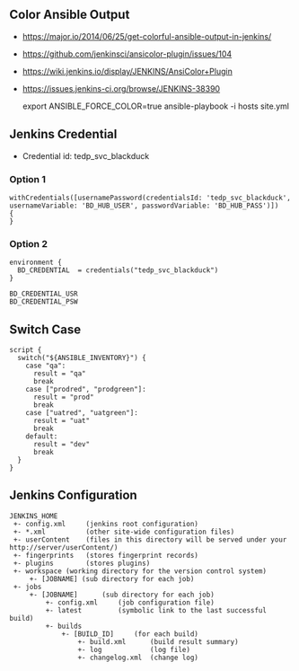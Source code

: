## Color Ansible Output
    
- https://major.io/2014/06/25/get-colorful-ansible-output-in-jenkins/
- https://github.com/jenkinsci/ansicolor-plugin/issues/104
- https://wiki.jenkins.io/display/JENKINS/AnsiColor+Plugin
- https://issues.jenkins-ci.org/browse/JENKINS-38390


    export ANSIBLE_FORCE_COLOR=true
    ansible-playbook -i hosts site.yml

## Jenkins Credential

- Credential id: tedp_svc_blackduck

### Option 1
    withCredentials([usernamePassword(credentialsId: 'tedp_svc_blackduck', 
    usernameVariable: 'BD_HUB_USER', passwordVariable: 'BD_HUB_PASS')]) 
    {
    }         

### Option 2

    environment {
      BD_CREDENTIAL  = credentials("tedp_svc_blackduck")
    }

    BD_CREDENTIAL_USR
    BD_CREDENTIAL_PSW
  
## Switch Case

    script {
      switch("${ANSIBLE_INVENTORY}") {
        case "qa":
          result = "qa"
          break
        case ["prodred", "prodgreen"]:
          result = "prod"
          break
        case ["uatred", "uatgreen"]:
          result = "uat"
          break
        default:
          result = "dev"
          break
      }
    }
        
## Jenkins Configuration

    JENKINS_HOME
     +- config.xml     (jenkins root configuration)
     +- *.xml          (other site-wide configuration files)
     +- userContent    (files in this directory will be served under your http://server/userContent/)
     +- fingerprints   (stores fingerprint records)
     +- plugins        (stores plugins)
     +- workspace (working directory for the version control system)
         +- [JOBNAME] (sub directory for each job)
     +- jobs
         +- [JOBNAME]      (sub directory for each job)
             +- config.xml     (job configuration file)
             +- latest         (symbolic link to the last successful build)
             +- builds
                 +- [BUILD_ID]     (for each build)
                     +- build.xml      (build result summary)
                     +- log            (log file)
                     +- changelog.xml  (change log)  
